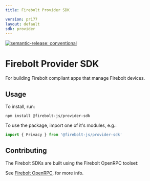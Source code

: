 ```yaml
---
title: Firebolt Provider SDK

version: pr177
layout: default
sdk: provider
---
```


[![semantic-release: conventional](https://img.shields.io/badge/semantic--release-conventional-e10079?logo=semantic-release)](https://github.com/semantic-release/semantic-release)

# Firebolt Provider SDK
For building Firebolt compliant apps that manage Firebolt devices.

## Usage
To install, run:

```
npm install @firebolt-js/provider-sdk
```

To use the package, import one of it's modules, e.g.:

```js
import { Privacy } from '@firebolt-js/provider-sdk'
```

## Contributing
The Firebolt SDKs are built using the Firebolt OpenRPC toolset:

See [Firebolt OpenRPC](https://www.github.com/rdkcentral/firebolt-openrpc/), for more info. 
